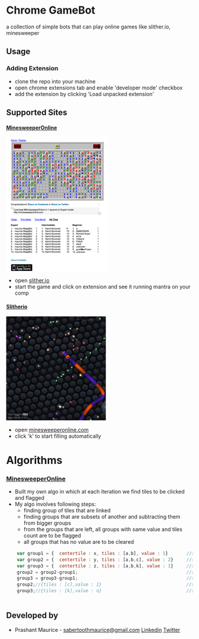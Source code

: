 Chrome GameBot
==============

a collection of simple bots that can play online games like slither.io, minesweeper

## Usage

### Adding Extension
 * clone the repo into your machine
 * open chrome extensions tab and enable 'developer mode' checkbox
 * add the extension by clicking 'Load unpacked extension'

## Supported Sites

#### [MinesweeperOnline](http://minesweeperonline.com/)
![Solved State](/screenshots/minesweeper_1.png)
 * open [slither.io](http://minesweeperonline.com/)
 * start the game and click on extension and see it running mantra on your comp

#### [Slitherio](http://slither.io/)
![Screenshot](/screenshots/slitherio_1.png)
 * open [minesweeperonline.com](http://slither.io/)
 * click 'k' to start filling automatically
 

# Algorithms

### [MinesweeperOnline](http://minesweeperonline.com/)
* Built my own algo in which at each iteration we find tiles to be clicked and flagged 
* My algo involves following steps:
    * finding group of tiles that are linked
    * finding groups that are subsets of another and subtracting them from bigger groups
    * from the groups that are left, all groups with same value and tiles count are to be flagged
    * all groups that has no value are to be cleared
    
```javascript
    var group1 = {  centertile : x, tiles : [a,b], value : 1}       //step1
    var group2 = {  centertile : y, tiles : [a,b,c], value : 2}     //step1
    var group3 = {  centertile : z, tiles : [a,b,k], value : 1}     //step1
    group2 = group2-group1;                                         //step2
    group3 = group3-group1;                                         //step2
    group2;//{tiles : [c],value : 1}                                //step3 : flag this
    group3;//{tiles : [k],value : o}                                //step4 : clear this
    
```
    

## Developed by

  * Prashant Maurice - <sabertoothmaurice@gmail.com> [Linkedin](https://in.linkedin.com/in/prashantmaurice) [Twitter](https://twitter.com/MauricePrashant)
